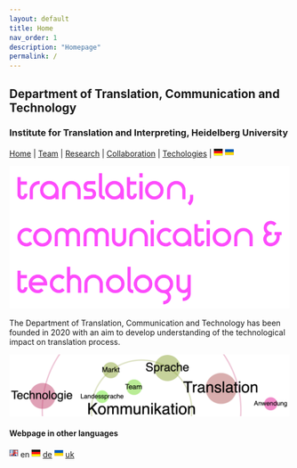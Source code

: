```yaml
---
layout: default
title: Home
nav_order: 1
description: "Homepage"
permalink: /
---
```


## Department of Translation, Communication and Technology
### Institute for Translation and Interpreting, Heidelberg University

[Home](index.md) | [Team](people.md) | [Research](research.md) | [Collaboration](collaboration.md) | [Techologies](techlabs.md) | [![Image](de_l_flag.png)](de_index.html) [![Image](uk_l_flag.png)](uk_index.html)

![Image](assets/img/A4TCT-logo03-2020-10-23--15.20.23.png)

The Department of Translation, Communication and Technology has been founded in 2020 with an aim to develop understanding of the technological impact on translation process.


![Image](/assets/img/A4TCT-logo02-22.12.50.png)


#### Webpage in other languages

![Image](en_l_flag.png) en [![Image](de_l_flag.png)](de_index.html) [de](de_index.md) [![Image](uk_l_flag.png)](uk_index.html) [uk](uk_index.md)
